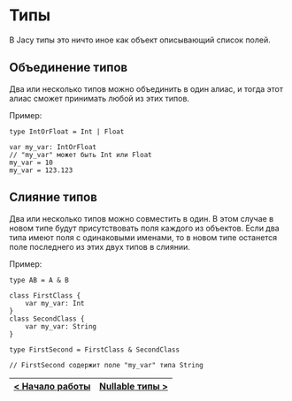 # Типы
В Jacy типы это ничто иное как объект описывающий список полей.

## Объединение типов
Два или несколько типов можно объединить в один алиас, и тогда этот алиас сможет принимать любой из этих типов.

Пример:
```
type IntOrFloat = Int | Float

var my_var: IntOrFloat
// "my_var" может быть Int или Float
my_var = 10
my_var = 123.123
```

## Слияние типов
Два или несколько типов можно совместить в один. В этом случае в новом типе будут присутствовать поля каждого из объектов. 
Если два типа имеют поля с одинаковыми именами, то в новом типе останется поле последнего из этих двух типов в слиянии.

Пример:
```
type AB = A & B

class FirstClass {
    var my_var: Int
}
class SecondClass {
    var my_var: String
}

type FirstSecond = FirstClass & SecondClass

// FirstSecond содержит поле "my_var" типа String
```

| [< Начало работы](../getting_started.md) | [Nullable типы >](nullable.md) |
| - | - |
